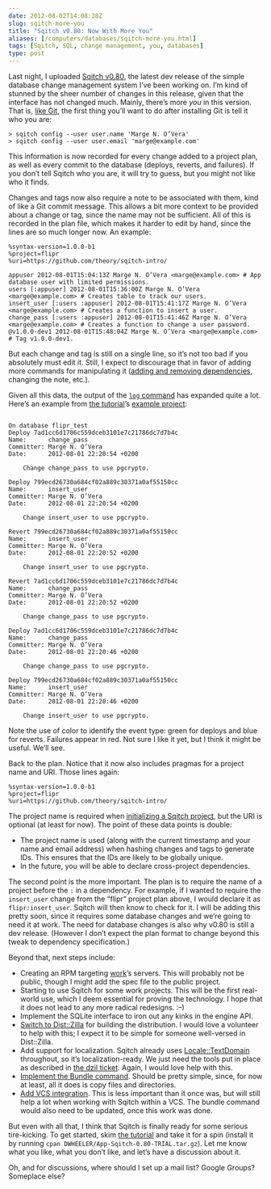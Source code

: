 ```yaml
--- 
date: 2012-08-02T14:08:28Z
slug: sqitch-more-you
title: "Sqitch v0.80: Now With More You"
aliases: [/computers/databases/sqitch-more-you.html]
tags: [Sqitch, SQL, change management, you, databases]
type: post
---
```


Last night, I uploaded [Sqitch v0.80], the latest dev release of the simple
database change management system I’ve been working on. I’m kind of stunned by
the sheer number of changes in this release, given that the interface has not
changed much. Mainly, there’s more *you* in this version. That is, [like Git],
the first thing you’ll want to do after installing Git is tell it who you are:

    > sqitch config --user user.name 'Marge N. O’Vera'
    > sqitch config --user user.email 'marge@example.com'

This information is now recorded for every change added to a project plan, as
well as every commit to the database (deploys, reverts, and failures). If you
don’t tell Sqitch who you are, it will try to guess, but you might not like who
it finds.

Changes and tags now also require a note to be associated with them, kind of
like a Git commit message. This allows a bit more context to be provided about a
change or tag, since the name may not be sufficient. All of this is recorded in
the plan file, which makes it harder to edit by hand, since the lines are so
much longer now. An example:

    %syntax-version=1.0.0-b1
    %project=flipr
    %uri=https://github.com/theory/sqitch-intro/

    appuser 2012-08-01T15:04:13Z Marge N. O’Vera <marge@example.com> # App database user with limited permissions.
    users [:appuser] 2012-08-01T15:36:00Z Marge N. O’Vera <marge@example.com> # Creates table to track our users.
    insert_user [:users :appuser] 2012-08-01T15:41:17Z Marge N. O’Vera <marge@example.com> # Creates a function to insert a user.
    change_pass [:users :appuser] 2012-08-01T15:41:46Z Marge N. O’Vera <marge@example.com> # Creates a function to change a user password.
    @v1.0.0-dev1 2012-08-01T15:48:04Z Marge N. O’Vera <marge@example.com> # Tag v1.0.0-dev1.

But each change and tag is still on a single line, so it’s not too bad if you
absolutely must edit it. Still, I expect to discourage that in favor of adding
more commands for manipulating it ([adding and removing dependencies], changing
the note, etc.).

Given all this data, the output of the [`log` command] has expanded quite a lot.
Here’s an example from [the tutorial]’s [example project][]:

<pre class="chroma"><code>
On database flipr_test
<span class="gi">Deploy 7ad1cc6d1706c559dceb3101e7c21786dc7d7b4c</span>
Name:      change_pass
Committer: Marge N. O’Vera <marge@example.com>
Date:      2012-08-01 22:20:54 +0200

    Change change_pass to use pgcrypto.

<span class="gi">Deploy 799ecd26730a684cf02a889c30371a0af55150cc</span>
Name:      insert_user
Committer: Marge N. O’Vera <marge@example.com>
Date:      2012-08-01 22:20:54 +0200

    Change insert_user to use pgcrypto.

<span class="kp">Revert 799ecd26730a684cf02a889c30371a0af55150cc</span>
Name:      insert_user
Committer: Marge N. O’Vera <marge@example.com>
Date:      2012-08-01 22:20:52 +0200

    Change insert_user to use pgcrypto.

<span class="kp">Revert 7ad1cc6d1706c559dceb3101e7c21786dc7d7b4c</span>
Name:      change_pass
Committer: Marge N. O’Vera <marge@example.com>
Date:      2012-08-01 22:20:52 +0200

    Change change_pass to use pgcrypto.

<span class="gi">Deploy 7ad1cc6d1706c559dceb3101e7c21786dc7d7b4c</span>
Name:      change_pass
Committer: Marge N. O’Vera <marge@example.com>
Date:      2012-08-01 22:20:46 +0200

    Change change_pass to use pgcrypto.

<span class="gi">Deploy 799ecd26730a684cf02a889c30371a0af55150cc</span>
Name:      insert_user
Committer: Marge N. O’Vera <marge@example.com>
Date:      2012-08-01 22:20:46 +0200

    Change insert_user to use pgcrypto.
</code></pre>

Note the use of color to identify the event type: green for deploys and blue for
reverts. Failures appear in red. Not sure I like it yet, but I think it might be
useful. We’ll see.

Back to the plan. Notice that it now also includes pragmas for a project name
and URI. Those lines again:

    %syntax-version=1.0.0-b1
    %project=flipr
    %uri=https://github.com/theory/sqitch-intro/

The project name is required when [initializing a Sqitch project], but the URI
is optional (at least for now). The point of these data points is double:

-   The project name is used (along with the current timestamp and your name and
    email address) when hashing changes and tags to generate IDs. This ensures
    that the IDs are likely to be globally unique.
-   In the future, you will be able to declare cross-project dependencies.

The second point is the more important. The plan is to require the name of a
project before the `:` in a dependency. For example, if I wanted to require the
`insert_user` change from the “flipr” project plan above, I would declare it as
`flipr:insert_user`. Sqitch will then know to check for it. I will be adding
this pretty soon, since it requires some database changes and we’re going to
need it at work. The need for database changes is also why v0.80 is still a dev
release. (However I don’t expect the plan format to change beyond this tweak to
dependency specification.)

Beyond that, next steps include:

-   Creating an RPM targeting [work]’s servers. This will probably not be
    public, though I might add the spec file to the public project.
-   Starting to use Sqitch for some work projects. This will be the first
    real-world use, which I deem essential for proving the technology. I hope
    that it does not lead to any more radical redesigns. :–)
-   Implement the SQLite interface to iron out any kinks in the engine API.
-   [Switch to Dist::Zilla] for building the distribution. I would love a
    volunteer to help with this; I expect it to be simple for someone
    well-versed in Dist::Zilla.
-   Add support for localization. Sqitch already uses [Locale::TextDomain]
    throughout, so it’s localization-ready. We just need the tools put in place
    as described in [the dzil ticket][Switch to Dist::Zilla]. Again, I would
    love help with this.
-   [Implement the Bundle command]. Should be pretty simple, since, for now at
    least, all it does is copy files and directories.
-   [Add VCS integration]. This is less important than it once was, but will
    still help a lot when working with Sqitch within a VCS. The bundle command
    would also need to be updated, once this work was done.

But even with all that, I think that Sqitch is finally ready for some serious
tire-kicking. To get started, skim [the tutorial] and take it for a spin
(install it by running `cpan DWHEELER/App-Sqitch-0.80-TRIAL.tar.gz`). Let me
know what you like, what you don’t like, and let’s have a discussion about it.

Oh, and for discussions, where should I set up a mail list? Google Groups?
Someplace else?

  [Sqitch v0.80]: https://metacpan.org/release/DWHEELER/App-Sqitch-0.80-TRIAL
  [like Git]: https://help.github.com/articles/set-up-git
  [adding and removing dependencies]: https://github.com/theory/sqitch/issues/29
  [`log` command]: https://github.com/theory/sqitch/blob/master/lib/sqitch-log.pod
  [the tutorial]: https://github.com/theory/sqitch/blob/master/lib/sqitchtutorial.pod
  [example project]: https://github.com/theory/sqitch-intro
  [initializing a Sqitch project]: https://github.com/theory/sqitch/blob/master/lib/sqitch-init.pod
  [work]: http://iovation.com/
  [Switch to Dist::Zilla]: https://github.com/theory/sqitch/issues/17
  [Locale::TextDomain]: https://metacpan.org/module/Locale::TextDomain
  [Implement the Bundle command]: https://github.com/theory/sqitch/issues/14
  [Add VCS integration]: https://github.com/theory/sqitch/issues/25
